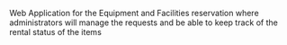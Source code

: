 Web Application for the Equipment and Facilities reservation where administrators will manage the requests and be able to keep track of the rental status of the items
